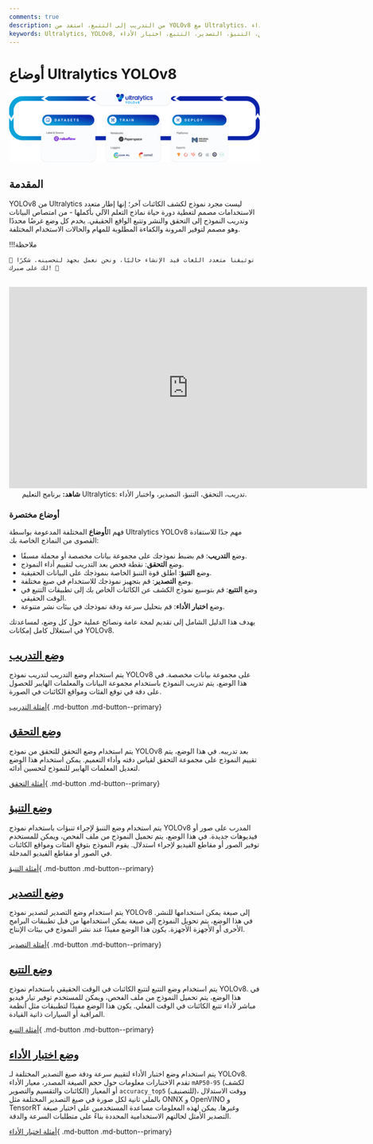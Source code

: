 ```yaml
---
comments: true
description: من التدريب إلى التتبع، استفد من YOLOv8 مع Ultralytics. احصل على نصائح وأمثلة لكل وضع مدعوم بما في ذلك التحقق والتصدير واختبار الأداء.
keywords: Ultralytics, YOLOv8, التعلم الآلي، كشف الكائنات، التدريب، التحقق، التنبؤ، التصدير، التتبع، اختبار الأداء
---
```


# أوضاع Ultralytics YOLOv8

<img width="1024" src="https://github.com/ultralytics/assets/raw/main/yolov8/banner-integrations.png" alt="بيئة عمل Ultralytics YOLO والتكاملات">

## المقدمة

YOLOv8 من Ultralytics ليست مجرد نموذج لكشف الكائنات آخر؛ إنها إطار متعدد الاستخدامات مصمم لتغطية دورة حياة نماذج التعلم الآلي بأكملها - من امتصاص البيانات وتدريب النموذج إلى التحقق والنشر وتتبع الواقع الحقيقي. يخدم كل وضع غرضًا محددًا وهو مصمم لتوفير المرونة والكفاءة المطلوبة للمهام والحالات الاستخدام المختلفة.

!!!ملاحظة

    🚧 توثيقنا متعدد اللغات قيد الإنشاء حاليًا، ونحن نعمل بجهد لتحسينه. شكرًا لك على صبرك! 🙏

<p align="center">
  <br>
  <iframe width="720" height="405" src="https://www.youtube.com/embed/j8uQc0qB91s?si=dhnGKgqvs7nPgeaM"
    title="مشغل فيديو يوتيوب" frameborder="0"
    allow="accelerometer; autoplay; clipboard-write; encrypted-media; gyroscope; picture-in-picture; web-share"
    allowfullscreen>
  </iframe>
  <br>
  <strong>شاهد:</strong> برنامج التعليم Ultralytics: تدريب، التحقق، التنبؤ، التصدير، واختبار الأداء.
</p>

### أوضاع مختصرة

فهم ال**أوضاع** المختلفة المدعومة بواسطة Ultralytics YOLOv8 مهم جدًا للاستفادة القصوى من النماذج الخاصة بك:

- وضع **التدريب**: قم بضبط نموذجك على مجموعة بيانات مخصصة أو محملة مسبقًا.
- وضع **التحقق**: نقطة فحص بعد التدريب لتقييم أداء النموذج.
- وضع **التنبؤ**: اطلق قوة التنبؤ الخاصة بنموذجك على البيانات الحقيقية.
- وضع **التصدير**: قم بتجهيز نموذجك للاستخدام في صيغ مختلفة.
- وضع **التتبع**: قم بتوسيع نموذج الكشف عن الكائنات الخاص بك إلى تطبيقات التتبع في الوقت الحقيقي.
- وضع **اختبار الأداء**: قم بتحليل سرعة ودقة نموذجك في بيئات نشر متنوعة.

يهدف هذا الدليل الشامل إلى تقديم لمحة عامة ونصائح عملية حول كل وضع، لمساعدتك في استغلال كامل إمكانات YOLOv8.

## [وضع التدريب](train.md)

يتم استخدام وضع التدريب لتدريب نموذج YOLOv8 على مجموعة بيانات مخصصة. في هذا الوضع، يتم تدريب النموذج باستخدام مجموعة البيانات والمعلمات الهايبر للحصول على دقة في توقع الفئات ومواقع الكائنات في الصورة.

[أمثلة التدريب](train.md){ .md-button .md-button--primary}

## [وضع التحقق](val.md)

يتم استخدام وضع التحقق للتحقق من نموذج YOLOv8 بعد تدريبه. في هذا الوضع، يتم تقييم النموذج على مجموعة التحقق لقياس دقته وأداء التعميم. يمكن استخدام هذا الوضع لتعديل المعلمات الهايبر للنموذج لتحسين أدائه.

[أمثلة التحقق](val.md){ .md-button .md-button--primary}

## [وضع التنبؤ](predict.md)

يتم استخدام وضع التنبؤ لإجراء تنبؤات باستخدام نموذج YOLOv8 المدرب على صور أو فيديوهات جديدة. في هذا الوضع، يتم تحميل النموذج من ملف الفحص، ويمكن للمستخدم توفير الصور أو مقاطع الفيديو لإجراء استدلال. يقوم النموذج بتوقع الفئات ومواقع الكائنات في الصور أو مقاطع الفيديو المدخلة.

[أمثلة التنبؤ](predict.md){ .md-button .md-button--primary}

## [وضع التصدير](export.md)

يتم استخدام وضع التصدير لتصدير نموذج YOLOv8 إلى صيغة يمكن استخدامها للنشر. في هذا الوضع، يتم تحويل النموذج إلى صيغة يمكن استخدامها من قبل تطبيقات البرامج الأخرى أو الأجهزة الأجهزة. يكون هذا الوضع مفيدًا عند نشر النموذج في بيئات الإنتاج.

[أمثلة التصدير](export.md){ .md-button .md-button--primary}

## [وضع التتبع](track.md)

يتم استخدام وضع التتبع لتتبع الكائنات في الوقت الحقيقي باستخدام نموذج YOLOv8. في هذا الوضع، يتم تحميل النموذج من ملف الفحص، ويمكن للمستخدم توفير تيار فيديو مباشر لأداء تتبع الكائنات في الوقت الفعلي. يكون هذا الوضع مفيدًا لتطبيقات مثل أنظمة المراقبة أو السيارات ذاتية القيادة.

[أمثلة التتبع](track.md){ .md-button .md-button--primary}

## [وضع اختبار الأداء](benchmark.md)

يتم استخدام وضع اختبار الأداء لتقييم سرعة ودقة صيغ التصدير المختلفة لـ YOLOv8. تقدم الاختبارات معلومات حول حجم الصيغة المصدر، معيار الأداء `mAP50-95` (لكشف الكائنات والتقسيم والتصوير) أو المعيار `accuracy_top5` (للتصنيف)، ووقت الاستدلال بالملي ثانية لكل صورة في صيغ التصدير المختلفة مثل ONNX و OpenVINO و TensorRT وغيرها. يمكن لهذه المعلومات مساعدة المستخدمين على اختيار صيغة التصدير الأمثل لحالتهم الاستخدامية المحددة بناءً على متطلبات السرعة والدقة.

[أمثلة اختبار الأداء](benchmark.md){ .md-button .md-button--primary}
